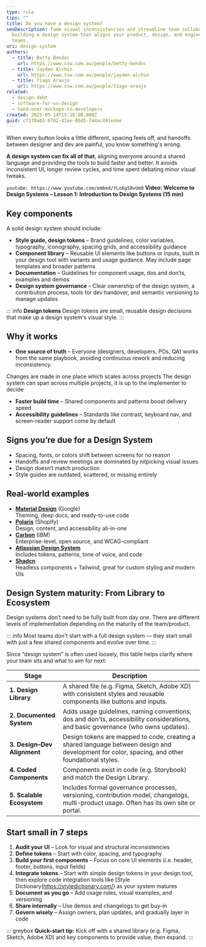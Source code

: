 ```yaml
---
type: rule
tips: ""
title: Do you have a design system?
seoDescription: Tame visual inconsistencies and streamline team collaboration by
  building a design system that aligns your product, design, and engineering
  teams.
uri: design-system
authors:
  - title: Betty Bondoc
    url: https://www.ssw.com.au/people/betty-bondoc
  - title: Jayden Alchin
    url: https://www.ssw.com.au/people/jayden-alchin
  - title: Tiago Araujo
    url: https://www.ssw.com.au/people/tiago-araujo
related:
  - design-debt
  - software-for-ux-design
  - hand-over-mockups-to-developers
created: 2025-05-14T15:18:00.000Z
guid: cf1f0a03-8702-43ae-80d5-f44ac491edee
---
```

When every button looks a little different, spacing feels off, and handoffs between designer and dev are painful, you know something's wrong.

**A design system can fix all of that**, aligning everyone around a shared language and providing the tools to build faster and better. It avoids inconsistent UI, longer review cycles, and time spent debating minor visual tweaks.  

<!--endintro-->

`youtube: https://www.youtube.com/embed/YLo6g58vUm0`
**Video: Welcome to Design Systems – Lesson 1: Introduction to Design Systems (15 min)**

## Key components

A solid design system should include:

* **Style guide, design tokens** – Brand guidelines, color variables, typography, iconography, spacing grids, and accessibility guidance
* **Component library** – Reusable UI elements like buttons or inputs, built in your design tool with variants and usage guidance. May include page templates and broader patterns
* **Documentation** – Guidelines for component usage, dos and don’ts, examples and demos
* **Design system governance** – Clear ownership of the design system, a contribution process, tools for dev handover, and semantic versioning to manage updates

::: info
**Design tokens** Design tokens are small, reusable design decisions that make up a design system's visual style.
:::

## Why it works

* **One source of truth** – Everyone (designers, developers, POs, QA) works from the same playbook, avoiding continuous rework and reducing inconsistency.

Changes are made in one place which scales across projects
The design system can span across multiple projects, it is up to the implementer to decide

* **Faster build time** – Shared components and patterns boost delivery speed
* **Accessibility guidelines** – Standards like contrast, keyboard nav, and screen-reader support come by default

## Signs you’re due for a Design System

* Spacing, fonts, or colors shift between screens for no reason
* Handoffs and review meetings are dominated by nitpicking visual issues
* Design doesn’t match production
* Style guides are outdated, scattered, or missing entirely

## Real-world examples

* **[Material Design](https://m3.material.io/)** (Google)  \
  Theming, deep docs, and ready-to-use code
* **[Polaris](https://polaris.shopify.com/)** (Shopify)  \
  Design, content, and accessibility all-in-one
* **[Carbon](https://carbondesignsystem.com/)** (IBM)  \
  Enterprise-level, open source, and WCAG-compliant
* **[Atlassian Design System](https://atlassian.design/)**  \
  Includes tokens, patterns, tone of voice, and code
* **[Shadcn](https://ui.shadcn.com/)**  \
  Headless components + Tailwind, great for custom styling and modern UIs

## Design System maturity: From Library to Ecosystem

Design systems don’t need to be fully built from day one. There are different levels of implementation depending on the maturity of the team/product.

::: info
Most teams don't start with a full design system — they start small with just a few shared components and evolve over time.
:::

Since “design system” is often used loosely, this table helps clarify where your team sits and what to aim for next:

| Stage | Description |
|-------|-------------|
| **1. Design Library** | A shared file (e.g. Figma, Sketch, Adobe XD) with consistent styles and reusable components like buttons and inputs. |
| **2. Documented System** | Adds usage guidelines, naming conventions, dos and don'ts, accessibility considerations, and basic governance (who owns updates). |
| **3. Design–Dev Alignment** | Design tokens are mapped to code, creating a shared language between design and development for color, spacing, and other foundational styles. |
| **4. Coded Components** | Components exist in code (e.g. Storybook) and match the Design Library. |
| **5. Scalable Ecosystem** | Includes formal governance processes, versioning, contribution model, changelogs, multi-product usage. Often has its own site or portal. |

## Start small in 7 steps

1. **Audit your UI** – Look for visual and structural inconsistencies
2. **Define tokens** – Start with color, spacing, and typography
3. **Build your first components** – Focus on core UI elements (i.e. header, footer, buttons, input fields)
4. **Integrate tokens** – Start with simple design tokens in your design tool, then explore code integration tools like [Style Dictionary(https://styledictionary.com/) as your system matures
5. **Document as you go** – Add usage rules, visual examples, and versioning
6. **Share internally** – Use demos and changelogs to get buy-in
7. **Govern wisely** – Assign owners, plan updates, and gradually layer in code

::: greybox
**Quick-start tip:** Kick off with a shared library (e.g. Figma, Sketch, Adobe XD) and key components to provide value, then expand.
:::
